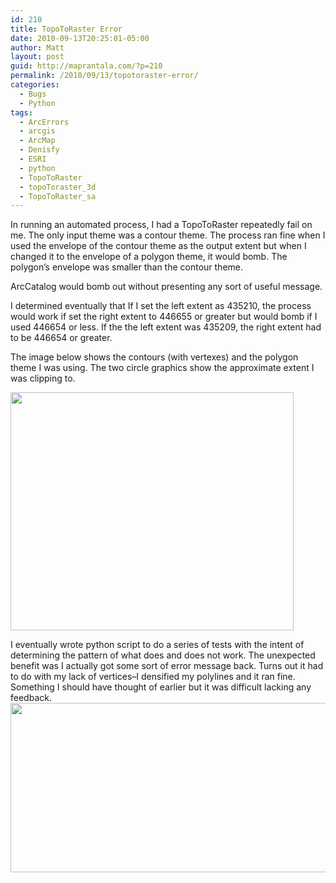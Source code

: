 ```yaml
---
id: 210
title: TopoToRaster Error
date: 2010-09-13T20:25:01-05:00
author: Matt
layout: post
guid: http://maprantala.com/?p=210
permalink: /2010/09/13/topotoraster-error/
categories:
  - Bugs
  - Python
tags:
  - ArcErrors
  - arcgis
  - ArcMap
  - Denisfy
  - ESRI
  - python
  - TopoToRaster
  - topoToraster_3d
  - TopoToRaster_sa
---
```

In running an automated process, I had a TopoToRaster repeatedly fail on me. The only input theme was a contour theme. The process ran fine when I used the envelope of the contour theme as the output extent but when I changed it to the envelope of a polygon theme, it would bomb. The polygon&#8217;s envelope was smaller than the contour theme.

ArcCatalog would bomb out without presenting any sort of useful message.

I determined eventually that If I set the left extent as 435210, the process would work if set the right extent to 446655 or greater but would bomb if I used 446654 or less. If the the left extent was 435209, the right extent had to be 446654 or greater.

The image below shows the contours (with vertexes) and the polygon theme I was using. The two circle graphics show the approximate extent I was clipping to.

[<img class="aligncenter size-full wp-image-211" title="topotoRaster" src="https://i0.wp.com/maprantala.com/wp-content/uploads/2010/09/topotoraster.jpg?resize=453%2C381" alt="" width="453" height="381" data-recalc-dims="1" />](https://i0.wp.com/maprantala.com/wp-content/uploads/2010/09/topotoraster.jpg)

I eventually wrote python script to do a series of tests with the intent of determining the pattern of what does and does not work. The unexpected benefit was I actually got some sort of error message back. Turns out it had to do with my lack of vertices&#8211;I densified my polylines and it ran fine. Something I should have thought of earlier but it was difficult lacking any feedback.  
[<img class="aligncenter size-medium wp-image-212" title="Untitled" src="https://i2.wp.com/maprantala.com/wp-content/uploads/2010/09/untitled.jpg?resize=535%2C271" alt="" width="535" height="271" data-recalc-dims="1" />](https://i2.wp.com/maprantala.com/wp-content/uploads/2010/09/untitled.jpg)
